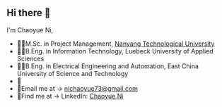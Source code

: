 ## Hi there 👋
I'm Chaoyue Ni, 
* 🧑‍🎓M.Sc. in Project Management, [Nanyang Technological University](https://www.ntu.edu.sg)  
* 🧑‍🎓B.Eng. in Information Technology, Luebeck University of Applied Sciences
* 🧑‍🎓B.Eng. in Electrical Engineering and Automation, East China University of Science and Technology
* 💪
* 📧Email me at -> nichaoyue73@gmail.com
* 👣Find me at -> LinkedIn: [Chaoyue Ni](https://www.linkedin.com/in/chaoyue-ni/)
